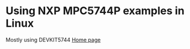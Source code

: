 # Using NXP MPC5744P examples in Linux
Mostly using DEVKIT5744 [Home page](https://www.nxp.com/design/development-boards/automotive-development-platforms/mpc57xx-mcu-platforms/mpc5744p-functional-safety-motor-control-development-board:DEVKIT-MPC5744P)

